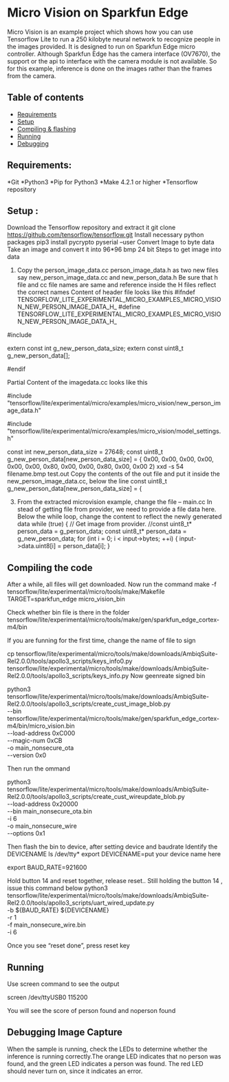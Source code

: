 # Micro Vision on Sparkfun Edge 

Micro Vision is an example project which shows how you can use Tensorflow Lite to run a 250 kilobyte neural network to recognize people in the images provided. It is designed to run on Sparkfun Edge micro controller. 
Although Sparkfun Edge has the camera interface (OV7670), the support or the api to interface with the camera module is not available. So for this example, inference is done on the images rather than the frames from the camera. 
## Table of contents
-   [Requirements](#requirements)
-   [Setup](#setup)
-   [Compiling & flashing](#compiling-the-code)
-   [Running](#running)
-   [Debugging](#debugging)

## Requirements:
*Git
*Python3
*Pip for Python3
*Make 4.2.1 or higher
*Tensorflow repository

## Setup :
Download the Tensorflow repository and extract it
git clone https://github.com/tensorflow/tensorflow.git
Install necessary python packages
pip3 install pycrypto pyserial –user
Convert Image to byte data
Take an image and convert it into 96*96 bmp 24 bit 
Steps to get image into data
1. Copy the person_image_data.cc person_image_data.h as two  new files say  new_person_image_data.cc and new_person_data.h Be sure that h file and cc file names are same and reference inside the H files reflect the correct names
Content of header file looks like this
#ifndef TENSORFLOW_LITE_EXPERIMENTAL_MICRO_EXAMPLES_MICRO_VISION_NEW_PERSON_IMAGE_DATA_H_
#define TENSORFLOW_LITE_EXPERIMENTAL_MICRO_EXAMPLES_MICRO_VISION_NEW_PERSON_IMAGE_DATA_H_

#include <cstdint>

extern const int g_new_person_data_size;
extern const uint8_t g_new_person_data[];

#endif  

Partial Content of the imagedata.cc looks like this

#include "tensorflow/lite/experimental/micro/examples/micro_vision/new_person_image_data.h"

#include "tensorflow/lite/experimental/micro/examples/micro_vision/model_settings.h"

const int new_person_data_size = 27648;
const uint8_t g_new_person_data[new_person_data_size] = {
  0x00, 0x00, 0x00, 0x00, 0x00, 0x00, 0x80, 0x00, 0x00, 0x80, 0x00, 0x00
       2) xxd -s 54 filename.bmp test.out
Copy the contents of the out file and put it inside the new_person_image_data.cc, below the line 
const uint8_t g_new_person_data[new_person_data_size] = {

3) From the extracted microvision example, change the file – main.cc 
In stead of getting file from provider, we need to provide a file data here.
Below the while loop, change the content to reflect the newly generated data
while (true) {
    // Get image from provider.
	  //const uint8_t* person_data = g_person_data;
	  const uint8_t* person_data = g_new_person_data;
	    for (int i = 0; i < input->bytes; ++i) {
	      input->data.uint8[i] = person_data[i];
	    }

## Compiling the code
After a while, all files will get downloaded. Now run the command
make -f tensorflow/lite/experimental/micro/tools/make/Makefile TARGET=sparkfun_edge micro_vision_bin

Check whether bin file is there in the folder
tensorflow/lite/experimental/micro/tools/make/gen/sparkfun_edge_cortex-m4/bin

If you are funning for the first time, change the name of file to sign

cp tensorflow/lite/experimental/micro/tools/make/downloads/AmbiqSuite-Rel2.0.0/tools/apollo3_scripts/keys_info0.py \
tensorflow/lite/experimental/micro/tools/make/downloads/AmbiqSuite-Rel2.0.0/tools/apollo3_scripts/keys_info.py
Now geenreate signed bin

python3 tensorflow/lite/experimental/micro/tools/make/downloads/AmbiqSuite-Rel2.0.0/tools/apollo3_scripts/create_cust_image_blob.py \
--bin tensorflow/lite/experimental/micro/tools/make/gen/sparkfun_edge_cortex-m4/bin/micro_vision.bin \
--load-address 0xC000 \
--magic-num 0xCB \
-o main_nonsecure_ota \
--version 0x0


Then run the ommand

python3 tensorflow/lite/experimental/micro/tools/make/downloads/AmbiqSuite-Rel2.0.0/tools/apollo3_scripts/create_cust_wireupdate_blob.py \
--load-address 0x20000 \
--bin main_nonsecure_ota.bin \
-i 6 \
-o main_nonsecure_wire \
--options 0x1

Then flash the bin to device, after setting device and baudrate
Identify the DEVICENAME
ls /dev/tty* 
export DEVICENAME=put your device name here

export BAUD_RATE=921600

Hold button 14 and reset together, release reset..
Still holding the button 14 , issue this command below
python3 tensorflow/lite/experimental/micro/tools/make/downloads/AmbiqSuite-Rel2.0.0/tools/apollo3_scripts/uart_wired_update.py \
-b ${BAUD_RATE} ${DEVICENAME} \
-r 1 \
-f main_nonsecure_wire.bin \
-i 6

Once you see “reset done”, press reset key

## Running

Use screen command to see the output

screen /dev/ttyUSB0  115200

You will see the score of person found and noperson found

## Debugging Image Capture
When the sample is running, check the LEDs to determine whether the inference is running correctly.The orange LED indicates that no person was found, and the green LED indicates a person was found. The red LED should never turn on, since it indicates an error.

